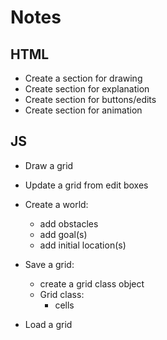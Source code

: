 # Notes 

## HTML 

- Create a section for drawing 
- Create section for explanation 
- Create section for buttons/edits 
- Create section for animation 


## JS

- Draw a grid 
- Update a grid from edit boxes

- Create a world:
    - add obstacles 
    - add goal(s)
    - add initial location(s)

- Save a grid: 
    - create a grid class object 
    - Grid class:
        - cells 
        
- Load a grid 

